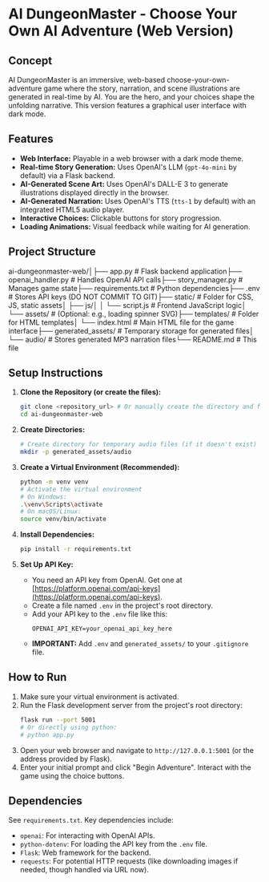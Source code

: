 # AI DungeonMaster - Choose Your Own AI Adventure (Web Version)

## Concept

AI DungeonMaster is an immersive, web-based choose-your-own-adventure game where the story, narration, and scene illustrations are generated in real-time by AI. You are the hero, and your choices shape the unfolding narrative. This version features a graphical user interface with dark mode.

## Features

* **Web Interface:** Playable in a web browser with a dark mode theme.
* **Real-time Story Generation:** Uses OpenAI's LLM (`gpt-4o-mini` by default) via a Flask backend.
* **AI-Generated Scene Art:** Uses OpenAI's DALL-E 3 to generate illustrations displayed directly in the browser.
* **AI-Generated Narration:** Uses OpenAI's TTS (`tts-1` by default) with an integrated HTML5 audio player.
* **Interactive Choices:** Clickable buttons for story progression.
* **Loading Animations:** Visual feedback while waiting for AI generation.

## Project Structure

ai-dungeonmaster-web/│├── app.py                # Flask backend application├── openai_handler.py     # Handles OpenAI API calls├── story_manager.py      # Manages game state├── requirements.txt      # Python dependencies├── .env                  # Stores API keys (DO NOT COMMIT TO GIT)├── static/               # Folder for CSS, JS, static assets│   ├── js/│   │   └── script.js     # Frontend JavaScript logic│   └── assets/           # (Optional: e.g., loading spinner SVG)├── templates/            # Folder for HTML templates│   └── index.html        # Main HTML file for the game interface├── generated_assets/     # Temporary storage for generated files│   └── audio/            # Stores generated MP3 narration files└── README.md             # This file
## Setup Instructions

1.  **Clone the Repository (or create the files):**
    ```bash
    git clone <repository_url> # Or manually create the directory and files
    cd ai-dungeonmaster-web
    ```

2.  **Create Directories:**
    ```bash
    # Create directory for temporary audio files (if it doesn't exist)
    mkdir -p generated_assets/audio
    ```

3.  **Create a Virtual Environment (Recommended):**
    ```bash
    python -m venv venv
    # Activate the virtual environment
    # On Windows:
    .\venv\Scripts\activate
    # On macOS/Linux:
    source venv/bin/activate
    ```

4.  **Install Dependencies:**
    ```bash
    pip install -r requirements.txt
    ```

5.  **Set Up API Key:**
    * You need an API key from OpenAI. Get one at [https://platform.openai.com/api-keys](https://platform.openai.com/api-keys).
    * Create a file named `.env` in the project's root directory.
    * Add your API key to the `.env` file like this:
        ```
        OPENAI_API_KEY=your_openai_api_key_here
        ```
    * **IMPORTANT:** Add `.env` and `generated_assets/` to your `.gitignore` file.

## How to Run

1.  Make sure your virtual environment is activated.
2.  Run the Flask development server from the project's root directory:
    ```bash
    flask run --port 5001
    # Or directly using python:
    # python app.py
    ```
3.  Open your web browser and navigate to `http://127.0.0.1:5001` (or the address provided by Flask).
4.  Enter your initial prompt and click "Begin Adventure". Interact with the game using the choice buttons.

## Dependencies

See `requirements.txt`. Key dependencies include:

* `openai`: For interacting with OpenAI APIs.
* `python-dotenv`: For loading the API key from the `.env` file.
* `Flask`: Web framework for the backend.
* `requests`: For potential HTTP requests (like downloading images if needed, though handled via URL now).

